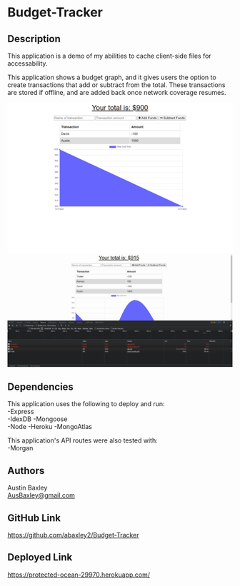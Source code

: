 # Budget-Tracker

## Description

This application is a demo of my abilities to cache client-side files for accessability.

This application shows a budget graph, and it gives users the option to create transactions that add or subtract from the total. These transactions are stored if offline, and are added back once network coverage resumes.

![Budget-Tracker Picture of Work](https://github.com/abaxley2/Budget-Tracker/blob/main/public/assets/budget1.png)  
![Budget-Tracker Picture of Work](https://github.com/abaxley2/Budget-Tracker/blob/main/public/assets/budget2.png)

## Dependencies

This application uses the following to deploy and run:  
-Express  
-IdexDB
-Mongoose  
-Node
-Heroku
-MongoAtlas

This application's API routes were also tested with:  
-Morgan

## Authors

Austin Baxley  
AusBaxley@gmail.com

## GitHub Link

https://github.com/abaxley2/Budget-Tracker

## Deployed Link

https://protected-ocean-29970.herokuapp.com/
